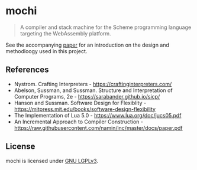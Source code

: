 # mochi

> A compiler and stack machine for the Scheme programming language targeting the WebAssembly platform.

See the accompanying [paper](https://mochi.tiiny.site/) for an introduction on the design and methodloogy used in this project. 

## References
* Nystrom. Crafting Interpreters - https://craftinginterpreters.com/
* Abelson, Sussman, and Sussman. Structure and Interpretation of Computer Programs, 2e - https://sarabander.github.io/sicp/
* Hanson and Sussman. Software Design for Flexiblity - https://mitpress.mit.edu/books/software-design-flexibility
* The Implementation of Lua 5.0 - https://www.lua.org/doc/jucs05.pdf
* An Incremental Approach to Compiler Construction - https://raw.githubusercontent.com/namin/inc/master/docs/paper.pdf

## License
mochi is licensed under [GNU LGPLv3](./LICENSE).
